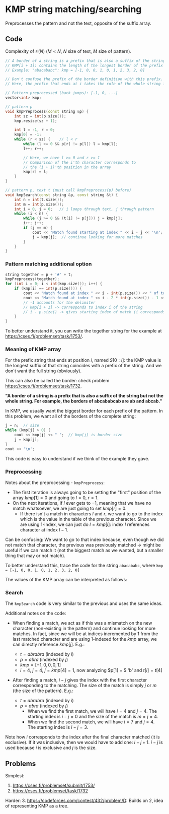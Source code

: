 # KMP string matching/searching
Preprocesses the pattern and not the text, opposite of the suffix array.

## Code
Complexity of $\mathcal{O}(N)$ ($M < N$, $N$ size of text, $M$ size of pattern).
```cpp
// A border of a string is a prefix that is also a suffix of the string but not the whole string.
// KMP[i + 1]: contains the length of the longest border of the prefix of P that ends at i
// Example: "abacababc": kmp = [-1, 0, 0, 1, 0, 1, 2, 3, 2, 0]

// Don't confuse the prefix of the border definition with this prefix.
// Here, the prefix that ends at i takes the role of the whole string in the border definition

// Pattern preprocessed (back jumps): [-1, 0, ...]
vector<int> kmp;

// pattern p
void kmpPreprocess(const string &p) {
    int sz = int(p.size());
    kmp.resize(sz + 1);

    int l = -1, r = 0;
    kmp[0] = -1;
    while (r < sz) {    // l < r
        while (l >= 0 && p[r] != p[l]) l = kmp[l];
        l++; r++;

        // Here, we have l >= 0 and r >= 1
        // Comparison of the i'th character corresponds to
        // the (i + 1)'th position in the array
        kmp[r] = l;
    }
}

// pattern p, text t (must call kmpPreprocess(p) before)
void kmpSearch(const string &p, const string &t) {
    int n = int(t.size());
    int m = int(p.size());
    int i = 0, j = 0;   // i loops through text, j through pattern
    while (i < n) {
        while (j >= 0 && (t[i] != p[j])) j = kmp[j];
        i++; j++;
        if (j == m) {
            cout << "Match found starting at index " << i - j << '\n';
            j = kmp[j];  // continue looking for more matches 
        }
    }
}
```

### Pattern matching additional option
```cpp
string together = p + '#' + t;
kmpPreprocess(together);
for (int i = 0; i < int(kmp.size()); i++) {
    if (kmp[i] == int(p.size())) {
        cout << "Match found at index " << i - int(p.size()) << " of together\n";
        cout << "Match found at index " << i - 2 * int(p.size()) - 1 << " of text\n";
        // -1 accounts for the delimiter
        // kmp[i + 1] -> corresponds to index i of the string
        // i - p.size() -> gives starting index of match (i corresponds to S[i - 1])
    }
}
```

To better understand it, you can write the together string for the example at https://cses.fi/problemset/task/1753/.


### Meaning of KMP array
For the prefix string that ends at position $i$, named $S[0:i]$: the KMP value is the longest suffix of that string coincides with a prefix of the string. And we don't want the full string (obviously).

This can also be called the border: check problem https://cses.fi/problemset/task/1732.

**"A border of a string is a prefix that is also a suffix of the string but not the whole string. For example, the borders of abcababcab are ab and abcab."**

In KMP, we usually want the biggest border for each prefix of the pattern. In this problem, we want all of the borders of the complete string:
```cpp
j = n;  // size
while (kmp[j] > 0) {
    cout << kmp[j] << " ";  // kmp[j] is border size
    j = kmp[j];
}
cout << '\n';
```

This code is easy to understand if we think of the example they gave.


### Preprocessing

Notes about the preprocessing - `kmpPreprocess`:
- The first iteration is always going to be setting the "first" position of the array $kmp[1] = 0$ and going to $l = 0$, $r = 1$.
- On the next iterations, if $l$ ever gets to $-1$, meaning that we have no match whatsoever, we are just going to set $kmp[r] = 0$.
    * If there isn't a match in characters $l$ and $r$, we want to go to the index which is the value in the table of the previous character. Since we are using 1-index, we can just do $l = kmp[l]$: index $l$ references character at index $l - 1$.


Can be confusing:
We want to go to that index because, even though we did not match that character, the previous was previously matched -> might be useful if we can match it (not the biggest match as we wanted, but a smaller thing that may or not match).

To better understand this, trace the code for the string `abacababc`, where `kmp = [-1, 0, 0, 1, 0, 1, 2, 3, 2, 0]`

The values of the KMP array can be interpreted as follows:

### Search

The `kmpSearch` code is very similar to the previous and uses the same ideas.

Additional notes on the code:
- When finding a match, we act as if this was a mismatch on the new character (non-existing in the pattern) and continue looking for more matches. In fact, since we will be at indices incremented by 1 from the last matched character and are using 1-indexed for the $kmp$ array, we can directly reference $kmp[j]$. E.g.:
    - $t = abrabra$ (indexed by $i$)
    - $p = abra$ (indexed by $j$)
    - $kmp = [-1, 0, 0, 0, 1]$
    - $i = 4$, $j = 4$, $j = kmp[4] = 1$, now analyzing $p[1] = $ 'b' and $t[i] = t[4]$

- After finding a match, $i - j$ gives the index with the first character corresponding to the matching. The size of the match is simply $j$ or $m$ (the size of the pattern). E.g.:
    - $t = abrabra$ (indexed by $i$)
    - $p = abra$ (indexed by $j$)
        - When we find the first match, we will have $i = 4$ and $j = 4$. The starting index is $i - j = 0$ and the size of the match is $m = j = 4$.
        - When we find the second match, we will have $i = 7$ and $j = 4$. The starting index is $i - j = 3$.

Note how $i$ corresponds to the index after the final character matched (it is exclusive). If it was inclusive, then we would have to add one: $i - j + 1$. $i - j$ is used because $i$ is exclusive and $j$ is the size.


## Problems
Simplest:
1. https://cses.fi/problemset/submit/1753/
2. https://cses.fi/problemset/task/1732

Harder:
3. https://codeforces.com/contest/432/problem/D: Builds on 2, idea of representing KMP as a tree.
